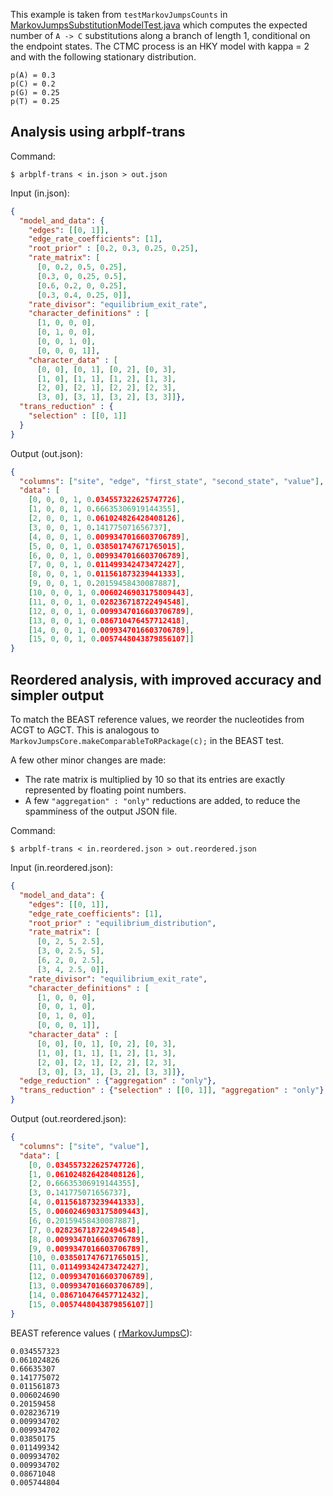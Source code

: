 This example is taken from `testMarkovJumpsCounts` in
[MarkovJumpsSubstitutionModelTest.java](https://github.com/beast-dev/beast-mcmc/blob/master/src/test/dr/evomodel/substmodel/MarkovJumpsSubstitutionModelTest.java)
which computes the expected number of `A -> C` substitutions
along a branch of length 1, conditional on the endpoint states.
The CTMC process is an HKY model with kappa = 2 and with
the following stationary distribution.
```
p(A) = 0.3
p(C) = 0.2
p(G) = 0.25
p(T) = 0.25
```

Analysis using arbplf-trans
---

Command:
```shell
$ arbplf-trans < in.json > out.json
```

Input (in.json):
```json
{
  "model_and_data": {
    "edges": [[0, 1]],
    "edge_rate_coefficients": [1],
    "root_prior" : [0.2, 0.3, 0.25, 0.25],
    "rate_matrix": [
      [0, 0.2, 0.5, 0.25],
      [0.3, 0, 0.25, 0.5],
      [0.6, 0.2, 0, 0.25],
      [0.3, 0.4, 0.25, 0]],
    "rate_divisor": "equilibrium_exit_rate",
    "character_definitions" : [
      [1, 0, 0, 0],
      [0, 1, 0, 0],
      [0, 0, 1, 0],
      [0, 0, 0, 1]],
    "character_data" : [
      [0, 0], [0, 1], [0, 2], [0, 3],
      [1, 0], [1, 1], [1, 2], [1, 3],
      [2, 0], [2, 1], [2, 2], [2, 3],
      [3, 0], [3, 1], [3, 2], [3, 3]]},
  "trans_reduction" : {
    "selection" : [[0, 1]]
  }
}
```

Output (out.json):
```json
{
  "columns": ["site", "edge", "first_state", "second_state", "value"],
  "data": [
    [0, 0, 0, 1, 0.034557322625747726],
    [1, 0, 0, 1, 0.66635306919144355],
    [2, 0, 0, 1, 0.061024826428408126],
    [3, 0, 0, 1, 0.141775071656737],
    [4, 0, 0, 1, 0.0099347016603706789],
    [5, 0, 0, 1, 0.038501747671765015],
    [6, 0, 0, 1, 0.0099347016603706789],
    [7, 0, 0, 1, 0.011499342473472427],
    [8, 0, 0, 1, 0.011561873239441333],
    [9, 0, 0, 1, 0.20159458430087887],
    [10, 0, 0, 1, 0.0060246903175809443],
    [11, 0, 0, 1, 0.028236718722494548],
    [12, 0, 0, 1, 0.0099347016603706789],
    [13, 0, 0, 1, 0.086710476457712418],
    [14, 0, 0, 1, 0.0099347016603706789],
    [15, 0, 0, 1, 0.0057448043879856107]]
}
```

Reordered analysis, with improved accuracy and simpler output
---

To match the BEAST reference values,
we reorder the nucleotides from ACGT to AGCT.
This is analogous to `MarkovJumpsCore.makeComparableToRPackage(c);` in the BEAST test.

A few other minor changes are made:
 - The rate matrix is multiplied by 10 so that its entries
are exactly represented by floating point numbers.
 - A few `"aggregation" : "only"` reductions are added,
to reduce the spamminess of the output JSON file.

Command:
```shell
$ arbplf-trans < in.reordered.json > out.reordered.json
```

Input (in.reordered.json):
```json
{
  "model_and_data": {
    "edges": [[0, 1]],
    "edge_rate_coefficients": [1],
    "root_prior" : "equilibrium_distribution",
    "rate_matrix": [
      [0, 2, 5, 2.5],
      [3, 0, 2.5, 5],
      [6, 2, 0, 2.5],
      [3, 4, 2.5, 0]],
    "rate_divisor": "equilibrium_exit_rate",
    "character_definitions" : [
      [1, 0, 0, 0],
      [0, 0, 1, 0],
      [0, 1, 0, 0],
      [0, 0, 0, 1]],
    "character_data" : [
      [0, 0], [0, 1], [0, 2], [0, 3],
      [1, 0], [1, 1], [1, 2], [1, 3],
      [2, 0], [2, 1], [2, 2], [2, 3],
      [3, 0], [3, 1], [3, 2], [3, 3]]},
  "edge_reduction" : {"aggregation" : "only"},
  "trans_reduction" : {"selection" : [[0, 1]], "aggregation" : "only"}
}
```

Output (out.reordered.json):
```json
{
  "columns": ["site", "value"],
  "data": [
    [0, 0.034557322625747726],
    [1, 0.061024826428408126],
    [2, 0.66635306919144355],
    [3, 0.141775071656737],
    [4, 0.011561873239441333],
    [5, 0.0060246903175809443],
    [6, 0.20159458430087887],
    [7, 0.028236718722494548],
    [8, 0.0099347016603706789],
    [9, 0.0099347016603706789],
    [10, 0.038501747671765015],
    [11, 0.011499342473472427],
    [12, 0.0099347016603706789],
    [13, 0.0099347016603706789],
    [14, 0.086710476457712432],
    [15, 0.0057448043879856107]]
}
```

BEAST reference values (
[rMarkovJumpsC](https://github.com/beast-dev/beast-mcmc/blob/master/src/test/dr/evomodel/substmodel/MarkovJumpsSubstitutionModelTest.java#L141)):
```
0.034557323
0.061024826
0.66635307
0.141775072
0.011561873
0.006024690
0.20159458
0.028236719
0.009934702
0.009934702
0.03850175
0.011499342
0.009934702
0.009934702
0.08671048
0.005744804
```
